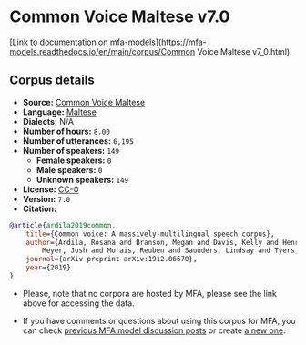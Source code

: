 
# Common Voice Maltese v7.0

[Link to documentation on mfa-models](https://mfa-models.readthedocs.io/en/main/corpus/Common Voice Maltese v7_0.html)

## Corpus details

- **Source:** [Common Voice Maltese](https://voice.mozilla.org/en/datasets)
- **Language:** [Maltese](https://en.wikipedia.org/wiki/Maltese_language)
- **Dialects:** N/A
- **Number of hours:** `8.00`
- **Number of utterances:** `6,195`
- **Number of speakers:** `149`
  - **Female speakers:** `0`
  - **Male speakers:** `0`
  - **Unknown speakers:** `149`
- **License:** [CC-0](https://creativecommons.org/publicdomain/zero/1.0/)
- **Version:** `7.0`
- **Citation:**
```bibtex
@article{ardila2019common,
	title={Common voice: A massively-multilingual speech corpus},
	author={Ardila, Rosana and Branson, Megan and Davis, Kelly and Henretty, Michael and Kohler, Michael and
		Meyer, Josh and Morais, Reuben and Saunders, Lindsay and Tyers, Francis M and Weber, Gregor},
	journal={arXiv preprint arXiv:1912.06670},
	year={2019}
}

```

- Please, note that no corpora are hosted by MFA, please see the link above for accessing the data.

- If you have comments or questions about using this corpus for MFA, you can check [previous MFA model discussion posts](https://github.com/MontrealCorpusTools/mfa-models/discussions?discussions_q=Common+Voice+Maltese+v7.0) or create [a new one](https://github.com/MontrealCorpusTools/mfa-models/discussions/new).
